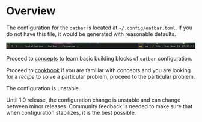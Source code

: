 # Overview

The configuration for the `oatbar` is located at `~/.config/oatbar.toml`. If you do
not have this file, it would be generated with reasonable defaults.

![New setup](../new-setup.png)

Proceed to [concepts](./concepts.md) to learn basic building blocks
of `oatbar` configuration.

Proceed to [cookbook](./cookbook/) if you are familiar with concepts and you are looking for a _recipe_ to solve a particular problem, proceed to
the particular problem.

<div class="warning">

The configuration is unstable.

Until 1.0 release, the configuration change is unstable and
can change between minor releases. Community feedback is needed
to make sure that when configuration stabilizes, it is the best
possible.

</div>
